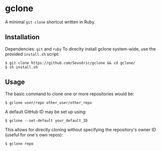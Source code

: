 # gclone

A minimal `git clone` shortcut written in Ruby.

## Installation

Dependencies: `git` and `ruby`
To direclty install gclone system-wide, use the provided `install.sh` script:

```
$ git clone https://github.com/Sevodric/gclone && cd gclone/
$ sh install.sh
```

## Usage

The basic command to clone one or more repositories would be:

```
$ gclone user/repo other_user/other_repo
```

A default GitHub ID may be set up using:

```
$ gclone --set-default your_default_ID
```

This allows for directly cloning without specifying the repository's owner ID
(useful for one's own repos):

```
$ gclone repo
```
